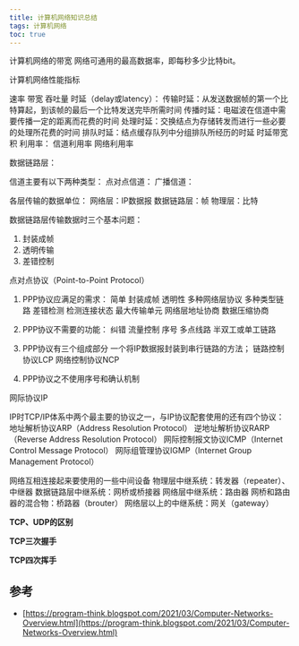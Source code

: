 ```yaml
---
title: 计算机网络知识总结
tags: 计算机网络
toc: true
---
```



计算机网络的带宽
网络可通用的最高数据率，即每秒多少比特bit。


计算机网络性能指标

速率
带宽
吞吐量
时延（delay或latency）：
    传输时延：从发送数据帧的第一个比特算起，到该帧的最后一个比特发送完毕所需时间
    传播时延：电磁波在信道中需要传播一定的距离而花费的时间
    处理时延：交换结点为存储转发而进行一些必要的处理所花费的时间
    排队时延：结点缓存队列中分组排队所经历的时延
时延带宽积
利用率：
    信道利用率
    网络利用率 


数据链路层：

信道主要有以下两种类型：
    点对点信道：
    广播信道：

各层传输的数据单位：
网络层：IP数据报
数据链路层：帧
物理层：比特

数据链路层传输数据时三个基本问题：
1. 封装成帧
2. 透明传输
3. 差错控制

点对点协议（Point-to-Point Protocol）
1. PPP协议应满足的需求：
    简单
    封装成帧
    透明性
    多种网络层协议
    多种类型链路
    差错检测
    检测连接状态
    最大传输单元
    网络层地址协商
    数据压缩协商

2. PPP协议不需要的功能：
    纠错
    流量控制
    序号
    多点线路
    半双工或单工链路

3. PPP协议有三个组成部分
    一个将IP数据报封装到串行链路的方法；
    链路控制协议LCP
    网络控制协议NCP

4. PPP协议之不使用序号和确认机制

网际协议IP

IP时TCP/IP体系中两个最主要的协议之一，与IP协议配套使用的还有四个协议：
地址解析协议ARP（Address Resolution Protocol）
逆地址解析协议RARP（Reverse Address Resolution Protocol）
网际控制报文协议ICMP（Internet Control Message Protocol）
网际组管理协议IGMP（Internet Group Management Protocol）


网络互相连接起来要使用的一些中间设备
物理层中继系统：转发器（repeater）、中继器
数据链路层中继系统：网桥或桥接器
网络层中继系统：路由器
网桥和路由器的混合物：桥路器（brouter）
网络层以上的中继系统：网关（gateway）

**TCP、UDP的区别**

**TCP三次握手**

**TCP四次挥手**


## 参考

- [https://program-think.blogspot.com/2021/03/Computer-Networks-Overview.html](https://program-think.blogspot.com/2021/03/Computer-Networks-Overview.html)                                                         